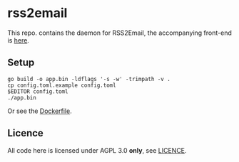 # rss2email

This repo. contains the daemon for RSS2Email, the accompanying front-end is [here](https://git.maharshi.ninja/root/rss2email-web).

## Setup

```shell
go build -o app.bin -ldflags '-s -w' -trimpath -v .
cp config.toml.example config.toml
$EDITOR config.toml
./app.bin
```

Or see the [Dockerfile](Dockerfile).

## Licence

All code here is licensed under AGPL 3.0 **only**, see [LICENCE](LICENCE).
